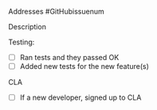 Addresses #GitHubissuenum

Description

Testing:
 - [ ] Ran tests and they passed OK
 - [ ] Added new tests for the new feature(s)

CLA
 - [ ] If a new developer, signed up to CLA
